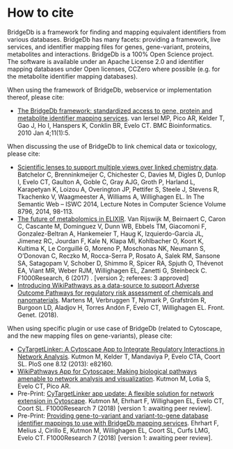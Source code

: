 # How to cite

BridgeDb is a framework for finding and mapping equivalent identifiers from various databases.
BridgeDb has many facets: providing a framework, live services, and identifier mapping files
for genes, gene-variant, proteins, metabolites and interactions. BridgeDb is a 100%
Open Science project. The software is available under an Apache License 2.0 and identifier
mapping databases under Open licenses, CCZero where possible (e.g. for the metabolite
identifier mapping databases). 

When using the framework of BridgeDb, webservice or implementation thereof, please cite:

 * [The BridgeDb framework: standardized access to gene, protein and metabolite identifier mapping services](https://doi.org/10.1186/1471-2105-11-5). van Iersel MP, Pico AR, Kelder T, Gao J, Ho I, Hanspers K, Conklin BR, Evelo CT. BMC Bioinformatics. 2010 Jan 4;11(1):5.

When discussing the use of BridgeDb to link chemical data or toxicology, please cite:

 * [Scientific lenses to support multiple views over linked chemistry data](https://dx.doi.org/10.1007/978-3-319-11964-9_7). Batchelor C, Brenninkmeijer C, Chichester C, Davies M, Digles D, Dunlop I, Evelo CT, Gaulton A, Goble C, Gray AJG, Groth P, Harland L, Karapetyan K, Loizou A, Overington JP, Pettifer S, Steele J, Stevens R, Tkachenko V, Waagmeester A, Williams A, Willighagen EL. In The Semantic Web – ISWC 2014, Lecture Notes in Computer Science Volume 8796, 2014, 98-113.
 * [The future of metabolomics in ELIXIR](https://f1000research.com/articles/6-1649/v2). Van Rijswijk M, Beirnaert C, Caron C, Cascante M, Dominguez V, Dunn WB, Ebbels TM, Giacomoni F, Gonzalez-Beltran A, Hankemeier T, Haug K, Izquierdo-Garcia JL, Jimenez RC, Jourdan F, Kale N, Klapa MI, Kohlbacher O, Koort K, Kultima K, Le Corguillé G, Moreno P, Moschonas NK, Neumann S, O’Donovan C, Reczko M, Rocca-Serra P, Rosato A, Salek RM, Sansone SA, Satagopam V, Schober D, Shimmo R, Spicer RA, Spjuth O, Thévenot EA, Viant MR, Weber RJM, Willighagen EL, Zanetti G, Steinbeck C. F1000Research, 6 (2017) .  [version 2; referees: 3 approved]
 * [Introducing WikiPathways as a data-source to support Adverse Outcome Pathways for regulatory risk assessment of chemicals and nanomaterials](https://www.frontiersin.org/articles/10.3389/fgene.2018.00661/abstract). Martens M,  Verbruggen T, Nymark P, Grafström R, Burgoon LD, Aladjov H, Torres Andón F, Evelo CT, Willighagen EL. Front. Genet. (2018).

When using specific plugin or use case of BridgeDb (related to Cytoscape, and the new mapping files on gene-variants), please cite:

 * [CyTargetLinker: A Cytoscape App to Integrate Regulatory Interactions in Network Analysis](https://doi.org/10.1371/journal.pone.0082160). Kutmon M, Kelder T, Mandaviya P, Evelo CTA, Coort SL. PloS one 8.12 (2013): e82160.
 * [WikiPathways App for Cytoscape: Making biological pathways amenable to network analysis and visualization](https://dx.doi.org/10.12688%2Ff1000research.4254.1). Kutmon M, Lotia S, Evelo CT, Pico AR.
 * Pre-Print: [CyTargetLinker app update: A flexible solution for network extension in Cytoscape](https://f1000research.com/articles/7-743/v1). Kutmon M, Ehrhart F, Willighagen EL, Evelo CT, Coort SL. F1000Research 7 (2018) [version 1: awaiting peer review].
 * Pre-Print: [Providing gene-to-variant and variant-to-gene database identifier mappings to use with BridgeDb mapping services](https://f1000research.com/articles/7-1390/v1). Ehrhart F, Melius J, Cirillo E, Kutmon M, Willighagen EL, Coort SL, Curfs LMG, Evelo CT. F1000Research 7 (2018) [version 1: awaiting peer review].
